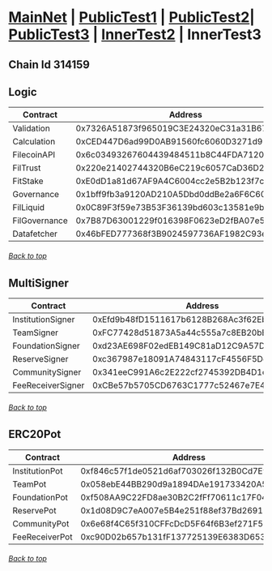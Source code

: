 <a id="menu"></a>

# [MainNet](contracts.md) | [PublicTest1](PublicTest1.md) | [PublicTest2](PublicTest2.md)| [PublicTest3](PublicTest3.md) | [InnerTest2](InnerTest2.md) | InnerTest3

## Chain Id 314159

## Logic <a id="Logic"></a>
| Contract                   | Address                                    |
|----------------------------|--------------------------------------------|
| Validation                 | 0x7326A51873f965019C3E24320eC31a31B67674fa | 
| Calculation                | 0xCED447D6ad99D0AB91560fc6060D3271d9164e58 |
| FilecoinAPI                | 0x6c03493267604439484511b8C44FDA7120180977 |
| FilTrust                   | 0x220e21402744320B6eC219c6057CaD36D2570bf8 |
| FitStake                   | 0xE0dD1a81d67AF9A4C6004cc2e5B2b123f7c0D924 |
| Governance                 | 0x1bff9fb3a9120AD210A5Dbd0ddBe2a6F6C600cEb |
| FilLiquid                  | 0x0C89F3f59e73B53F36139bd603c13581e9b2c744 |
| FilGovernance              | 0x7B87D63001229f016398F0623eD2fBA07e50a81d |
| Datafetcher                | 0x46bFED777368f3B9024597736AF1982C93e7006E |
###### [Back to top](#menu)

## MultiSigner <a id="MultiSigner"></a>
| Contract                   | Address                                    |
|----------------------------|--------------------------------------------|
| InstitutionSigner          | 0xEfd9b48fD1511617b6128B268Ac3f62EbdAAdC52 |
| TeamSigner                 | 0xFC77428d51873A5a44c555a7c8EB20bE992af92c |
| FoundationSigner           | 0xd23AE698F02edEB149C81aD12C9A57D016B88630 |
| ReserveSigner              | 0xc367987e18091A74843117cF4556F5De7a938c08 |
| CommunitySigner            | 0x341eeC991A6c2E222cf2745392DB4D1c1D3b0Aa2 |
| FeeReceiverSigner          | 0xCBe57b5705CD6763C1777c52467e7E4fD0edAeA3 |
###### [Back to top](#menu)

## ERC20Pot <a id="ERC20Pot"></a>
| Contract                   | Address                                    |
|----------------------------|--------------------------------------------|
| InstitutionPot             | 0xf846c57f1de0521d6af703026f132B0Cd7E93C2A |
| TeamPot                    | 0x058ebE44BB290d9a1894DAe191733420A53b8ad7 |
| FoundationPot              | 0xf508AA9C22FD8ae30B2C2fFf70611c17F04C4069 |
| ReservePot                 | 0x1d08D9C7eA007e5B4e251f88ef37Bd269182F8Be |
| CommunityPot               | 0x6e68f4C65f310CFFcDcD5F64f6B3ef271F58498a |
| FeeReceiverPot             | 0xc90D02b657b131fF137725139E6383D653C2a824 |
###### [Back to top](#menu)
